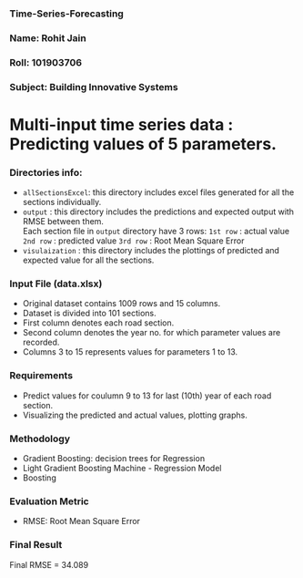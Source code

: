 ### Time-Series-Forecasting

### Name: Rohit Jain 
### Roll: 101903706
### Subject: Building Innovative Systems

# Multi-input time series data : Predicting values of 5 parameters.

### Directories info:

- `allSectionsExcel`: this directory includes excel files generated for all the sections individually.
- `output` : this directory includes the predictions and expected output with RMSE between them. <br>
Each section file in `output` directory have 3 rows:
`1st row` : actual value
`2nd row` : predicted value
`3rd row` : Root Mean Square Error
- `visulaization` : this directory includes the plottings of predicted and expected value for all the sections.


### Input File (data.xlsx)

- Original dataset contains 1009 rows and 15 columns.
- Dataset is divided into 101 sections.
- First column denotes each road section.
- Second column denotes the year no. for which parameter values are recorded.
- Columns 3 to 15 represents values for parameters 1 to 13.

### Requirements

- Predict values for coulumn 9 to 13 for last (10th) year of each road section.
- Visualizing the predicted and actual values, plotting graphs.

### Methodology

- Gradient Boosting: decision trees for Regression
- Light Gradient Boosting Machine - Regression Model
- Boosting

### Evaluation Metric

- RMSE: Root Mean Square Error

### Final Result

Final RMSE = 34.089
